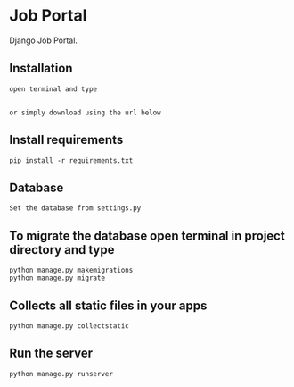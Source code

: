 # Job Portal

Django Job Portal.

## Installation

```
open terminal and type


or simply download using the url below

```

## Install requirements

```
pip install -r requirements.txt
```

## Database

```
Set the database from settings.py
```

## To migrate the database open terminal in project directory and type

```
python manage.py makemigrations
python manage.py migrate
```

## Collects all static files in your apps

```
python manage.py collectstatic
```

## Run the server

```
python manage.py runserver
```
